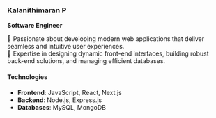### **Kalanithimaran P**  
**Software Engineer**  

🚀 Passionate about developing modern web applications that deliver seamless and intuitive user experiences.  
🌟 Expertise in designing dynamic front-end interfaces, building robust back-end solutions, and managing efficient databases.  

#### **Technologies**  
- **Frontend**: JavaScript, React, Next.js  
- **Backend**: Node.js, Express.js  
- **Databases**: MySQL, MongoDB  
